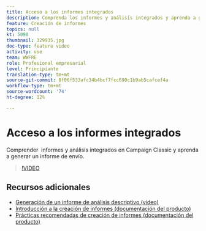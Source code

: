 ```yaml
---
title: Acceso a los informes integrados
description: Comprenda los informes y análisis integrados y aprenda a generar un informe de envío.
feature: Creación de informes
topics: null
kt: 5090
thumbnail: 329935.jpg
doc-type: feature video
activity: use
team: WWFRE
role: Profesional empresarial
level: Principiante
translation-type: tm+mt
source-git-commit: 8f06f533afc34b4bcf7fcc690c1b9ab5cafcef4a
workflow-type: tm+mt
source-wordcount: '74'
ht-degree: 12%

---
```



# Acceso a los informes integrados

Comprender  informes y análisis integrados en Campaign Classic y aprenda a generar un informe de envío.

>[!VIDEO](https://video.tv.adobe.com/v/329935?quality=12)

## Recursos adicionales

* [Generación de un informe de análisis descriptivo (vídeo)](/help/reporting/generating-a-descriptive-analysis-report.md)
* [Introducción a la creación de informes (documentación del producto)](https://experienceleague.adobe.com/docs/campaign-classic/using/reporting/reporting-in-adobe-campaign/about-adobe-campaign-reporting-tools.html)
* [Prácticas recomendadas de creación de informes (documentación del producto)](https://experienceleague.adobe.com/docs/campaign-classic/using/reporting/reporting-in-adobe-campaign/best-practices.html)
